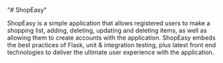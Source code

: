  "# ShopEasy" 

 ShopEasy is a simple application that allows registered users to make a shopping list, adding, deleting, updating and deleting items, as well as allowing them  to create accounts with the application. ShopEasy embeds the best practices of Flask, unit & integration testing, plus latest front end technologies to deliver the ultimate user experience with the application.
